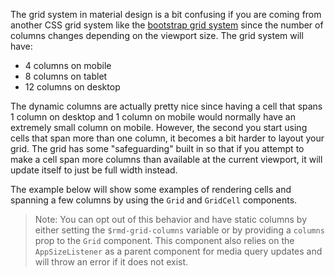The grid system in material design is a bit confusing if you are coming from
another CSS grid system like the
[bootstrap grid system](https://getbootstrap.com/docs/4.1/layout/grid/) since
the number of columns changes depending on the viewport size. The grid system
will have:

- 4 columns on mobile
- 8 columns on tablet
- 12 columns on desktop

The dynamic columns are actually pretty nice since having a cell that spans 1
column on desktop and 1 column on mobile would normally have an extremely small
column on mobile. However, the second you start using cells that span more than
one column, it becomes a bit harder to layout your grid. The grid has some
"safeguarding" built in so that if you attempt to make a cell span more columns
than available at the current viewport, it will update itself to just be full
width instead.

The example below will show some examples of rendering cells and spanning a few
columns by using the `Grid` and `GridCell` components.

> Note: You can opt out of this behavior and have static columns by either
> setting the `$rmd-grid-columns` variable or by providing a `columns` prop to
> the `Grid` component. This component also relies on the `AppSizeListener` as a
> parent component for media query updates and will throw an error if it does
> not exist.
